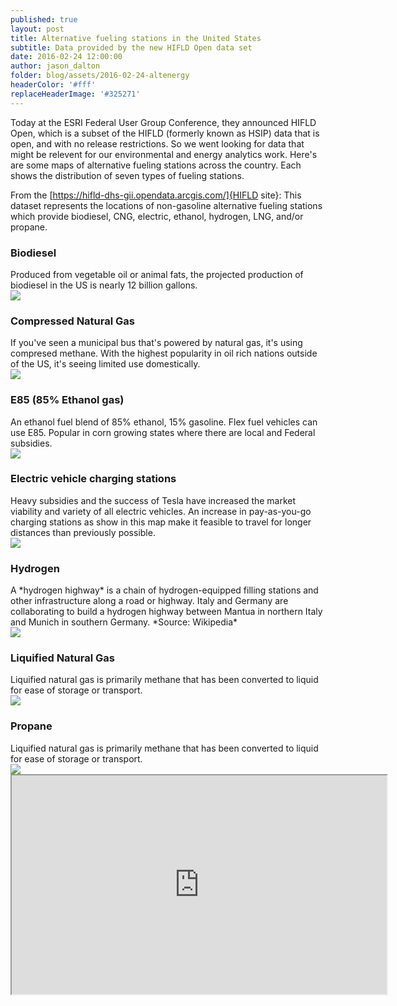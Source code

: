 ```yaml
---
published: true
layout: post
title: Alternative fueling stations in the United States 
subtitle: Data provided by the new HIFLD Open data set
date: 2016-02-24 12:00:00
author: jason_dalton
folder: blog/assets/2016-02-24-altenergy
headerColor: '#fff'
replaceHeaderImage: '#325271'
---
```


Today at the ESRI Federal User Group Conference, they announced HIFLD Open, which is a subset of the HIFLD (formerly known as HSIP) data that is open, and with no release restrictions.  So we went looking for data that might be relevent for our environmental and energy analytics work.  Here's are some maps of alternative fueling stations across the country.  Each shows the distribution of seven types of fueling stations.  

From the [https://hifld-dhs-gii.opendata.arcgis.com/]{HIFLD site}:
This dataset represents the locations of non-gasoline alternative fueling stations which provide biodiesel, CNG, electric, ethanol, hydrogen, LNG, and/or propane.


### Biodiesel
<div class="flexItem col-md-3">
Produced from vegetable oil or animal fats, the projected production of biodiesel in the US is nearly 12 billion gallons.
</div>
<div class="flexItem col-md-9">
<img class="img-responsive sarcatImg" src="{{site.baseurl}}/{{page.folder}}/BD.png"> 
</div>


### Compressed Natural Gas
<div class="flexItem col-md-3">
If you've seen a municipal bus that's powered by natural gas, it's using compresed methane.  With the highest popularity in oil rich nations outside of the US, it's seeing limited use domestically.
</div>
<div class="flexItem col-md-9">
<img class="img-responsive sarcatImg" src="{{site.baseurl}}/{{page.folder}}/CNG.png"> 
</div>


### E85 (85% Ethanol gas)
<div class="flexItem col-md-4">
An ethanol fuel blend of 85% ethanol, 15% gasoline.  Flex fuel vehicles can use E85.  Popular in corn growing states where there are local and Federal subsidies.
</div>
<div class="flexItem col-md-8">
<img class="img-responsive sarcatImg" src="{{site.baseurl}}/{{page.folder}}/E85.png"> 
</div>



### Electric vehicle charging stations
<div class="flexItem col-md-4">
Heavy subsidies and the success of Tesla have increased the market viability and variety of all electric vehicles.  An increase in pay-as-you-go charging stations as show in this map make it feasible to travel for longer distances than previously possible.
</div>
<div class="flexItem col-md-8">
<img class="img-responsive sarcatImg" src="{{site.baseurl}}/{{page.folder}}/ELEC.png"> 
</div>


### Hydrogen
<div class="flexItem col-md-4">
A *hydrogen highway* is a chain of hydrogen-equipped filling stations and other infrastructure along a road or highway. Italy and Germany are collaborating to build a hydrogen highway between Mantua in northern Italy and Munich in southern Germany. *Source: Wikipedia*
</div>
<div class="flexItem col-md-8">
<img class="img-responsive sarcatImg" src="{{site.baseurl}}/{{page.folder}}/HY.png"> 
</div>


### Liquified Natural Gas
<div class="flexItem col-md-4">
Liquified natural gas is primarily methane that has been converted to liquid for ease of storage or transport.
</div>
<div class="flexItem col-md-8">
<img class="img-responsive sarcatImg" src="{{site.baseurl}}/{{page.folder}}/LNG.png"> 
</div>


### Propane
<div class="flexItem col-md-4">
Liquified natural gas is primarily methane that has been converted to liquid for ease of storage or transport.
</div>
<div class="flexItem col-md-8">
<img class="img-responsive sarcatImg" src="{{site.baseurl}}/{{page.folder}}/LPG.png"> 
</div>


<iframe src="https://hifld-dhs-gii.opendata.arcgis.com/datasets/13c68a8ccb4645b587e1b9d854c7f7cd_0?geometry=-81.617%2C38.258%2C-72.69%2C39.541&amp;uiTab=charts&amp;selectedAttributes%5B%5D=Fuel_Type&amp;chartType=bar&amp;chartEmbed=true" style="width: 600px; height: 350px;"></iframe>

